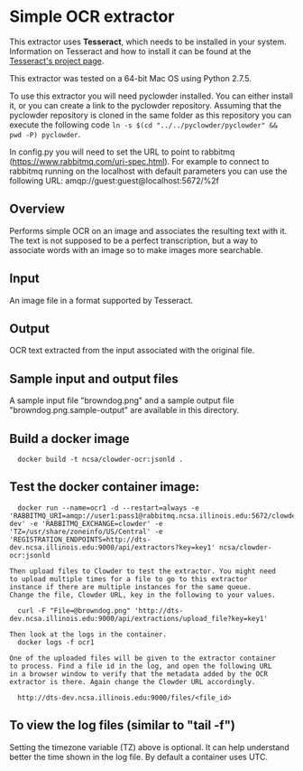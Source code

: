 # Simple OCR extractor

This extractor uses **Tesseract**, which needs to be installed in your system. Information on Tesseract and how to install it can be found at the [Tesseract's project page](http://code.google.com/p/tesseract-ocr/).

This extractor was tested on a 64-bit Mac OS using Python 2.7.5.

To use this extractor you will need pyclowder installed. You can either install it, or you can create a link to the pyclowder repository. Assuming that the pyclowder repository is cloned in the same folder as this repository you can execute the following code `ln -s $(cd "../../pyclowder/pyclowder" && pwd -P) pyclowder`.

In config.py you will need to set the URL to point to rabbitmq (https://www.rabbitmq.com/uri-spec.html). For example to connect to rabbitmq running on the localhost with default parameters you can use the following URL: amqp://guest:guest@localhost:5672/%2f
 
## Overview

Performs simple OCR on an image and associates the resulting text with it. The text is not supposed to be a perfect transcription, but a way to associate words with an image so to make images more searchable.

## Input
An image file in a format supported by Tesseract.

## Output
OCR text extracted from the input associated with the original file.

## Sample input and output files
A sample input file "browndog.png" and a sample output file "browndog.png.sample-output" are available in this directory.

## Build a docker image
      docker build -t ncsa/clowder-ocr:jsonld .

## Test the docker container image:

      docker run --name=ocr1 -d --restart=always -e 'RABBITMQ_URI=amqp://user1:pass1@rabbitmq.ncsa.illinois.edu:5672/clowder-dev' -e 'RABBITMQ_EXCHANGE=clowder' -e 'TZ=/usr/share/zoneinfo/US/Central' -e 'REGISTRATION_ENDPOINTS=http://dts-dev.ncsa.illinois.edu:9000/api/extractors?key=key1' ncsa/clowder-ocr:jsonld

    Then upload files to Clowder to test the extractor. You might need
    to upload multiple times for a file to go to this extractor
    instance if there are multiple instances for the same queue.
    Change the file, Clowder URL, key in the following to your values.

      curl -F "File=@browndog.png" 'http://dts-dev.ncsa.illinois.edu:9000/api/extractions/upload_file?key=key1'

    Then look at the logs in the container.
      docker logs -f ocr1

    One of the uploaded files will be given to the extractor container
    to process. Find a file id in the log, and open the following URL
    in a browser window to verify that the metadata added by the OCR 
    extractor is there. Again change the Clowder URL accordingly.

      http://dts-dev.ncsa.illinois.edu:9000/files/<file_id>

## To view the log files (similar to "tail -f")


  Setting the timezone variable (TZ) above is optional. It can help
  understand better the time shown in the log file. By default
  a container uses UTC.
